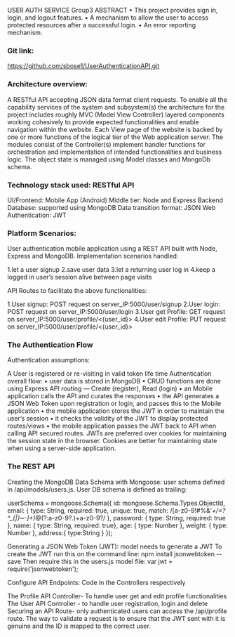 USER AUTH SERVICE Group3 ABSTRACT •	This project provides sign in, login, and logout features. •	A mechanism to allow the user to access protected resources after a successful login. •	An error reporting mechanism.

### Git link:
https://github.com/sbose1/UserAuthenticationAPI.git

### Architecture overview:
A RESTful API accepting JSON data format client requests. To enable all the capability services of the system and subsystem(s) the architecture for the project includes roughly MVC (Model View Controller) layered components working cohesively to provide expected functionalities and enable navigation within the website. Each View page of the website is backed by one or more functions of the logical tier of the Web application server. The modules consist of the Controller(s) implement handler functions for orchestration and implementation of intended functionalities and business logic. The object state is managed using Model classes and MongoDb schema.

### Technology stack used: RESTful API
UI/Frontend: Mobile App (Android) Middle tier: Node and Express Backend Database: supported using MongoDB Data transition format: JSON Web Authentication: JWT

### Platform Scenarios:
User authentication mobile application using a REST API built with Node, Express and MongoDB. Implementation scenarios handled:

1.let a user signup
2.save user data
3.let a returning user log in
4.keep a logged in user’s session alive between page visits


API Routes to facilitate the above functionalities:

1.User signup: POST request on server_IP:5000/user/signup
2.User login: POST request on server_IP:5000/user/login
3.User get Profile: GET request on server_IP:5000/user/profile/<{user_id}>
4.User edit Profile: PUT request on server_IP:5000/user/profile/<{user_id}>


### The Authentication Flow
Authentication assumptions:

A User is registered or re-visiting in valid token life time
Authentication overall flow: •	user data is stored in MongoDB •	CRUD functions are done using Express API routing — Create (register), Read (login) •	an Mobile application calls the API and curates the responses •	the API generates a JSON Web Token upon registration or login, and passes this to the Mobile application •	the mobile application stores the JWT in order to maintain the user’s session •	it checks the validity of the JWT to display protected routes/views •	the mobile application passes the JWT back to API when calling API secured routes. JWTs are preferred over cookies for maintaining the session state in the browser. Cookies are better for maintaining state when using a server-side application.

### The REST API
Creating the MongoDB Data Schema with Mongoose: user schema defined in /api/models/users.js. User DB schema is defined as trailing:

userSchema = mongoose.Schema({ id: mongoose.Schema.Types.ObjectId, email: { type: String, required: true, unique: true, match: /[a-z0-9!#$%&'*+/=?^{|}~-]+(?:\.[a-z0-9!#$%&'*+/=?^_{|}~-]+)*@(?:a-z0-9?.)+a-z0-9?/ }, password: { type: String, required: true }, name: { type: String, required: true}, age: { type: Number }, weight: { type: Number }, address:{ type:String } });

Generating a JSON Web Token (JWT): model needs to generate a JWT To create the JWT run this on the command line: npm install jsonwebtoken --save Then require this in the users.js model file: var jwt = require('jsonwebtoken');

Configure API Endpoints: Code in the Controllers respectively

The Profile API Controller- To handle user get and edit profile functionalities
The User API Controller - to handle user registration, login and delete
Securing an API Route- only authenticated users can access the /api/profile route. The way to validate a request is to ensure that the JWT sent with it is genuine and the ID is mapped to the correct user.